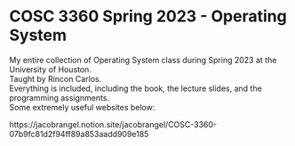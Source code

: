 # COSC 3360 Spring 2023 - Operating System
My entire collection of Operating System class during Spring 2023 at the University of Houston. <br>
Taught by Rincon Carlos. <br>
Everything is included, including the book, the lecture slides, and the programming assignments.
<br> Some extremely useful websites below: <br>
<link>https://jacobrangel.notion.site/jacobrangel/COSC-3360-07b9fc81d2f94ff89a853aadd909e185</link>
